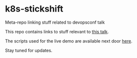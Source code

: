 # k8s-stickshift
Meta-repo linking stuff related to devopsconf talk

This repo contains links to stuff relevant to [this talk](https://devopsconf.io/moscow/2020/abstracts/6687).

The scripts used for the live demo are available next door [here](https://github.com/lllamnyp/k8s-stickshift-migrations).

Stay tuned for updates.
